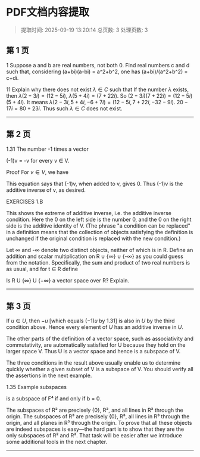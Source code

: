 # PDF文档内容提取
> 提取时间: 2025-09-19 13:20:14
> 总页数: 3
> 处理页数: 3

## 第 1 页

1 Suppose a and b are real numbers, not both 0. Find real numbers c and d such that, considering (a+bi)(a-bi) = a^2+b^2, one has (a+bi)/(a^2+b^2) = c+di.

11 Explain why there does not exist $\lambda \in C$ such that
If the number $\lambda$ exists, then $\lambda(2-3i) = (12-5i)$, $\lambda(5+4i) = (7+22i)$. So $(2-3i)(7+22i) = (12-5i)(5+4i)$.
It means $\lambda(2-3i, 5+4i, -6+7i) = (12-5i, 7+22i, -32-9i)$.
$20-17i = 80+23i$. Thus such $\lambda \in C$ does not exist.

---

## 第 2 页

1.31 The number -1 times a vector

(-1)v = -v for every v ∈ V.

Proof For $v \in V$, we have

This equation says that (-1)v, when added to v, gives 0. Thus (-1)v is the additive inverse of v, as desired.

EXERCISES 1.B

This shows the extreme of additive inverse, i.e. the additive inverse condition.
Here the 0 on the left side is the number 0, and the 0 on the right side is
the additive identity of V. (The phrase "a condition can be replaced" in a
definition means that the collection of objects satisfying the definition is
unchanged if the original condition is replaced with the new condition.)

Let ∞ and -∞ denote two distinct objects, neither of which is in R.
Define an addition and scalar multiplication on R ∪ {∞} ∪ {-∞} as you
could guess from the notation. Specifically, the sum and product of two
real numbers is as usual, and for t ∈ R define

Is R U {∞} U {−∞} a vector space over R? Explain.

---

## 第 3 页

If $u \in U$, then $-u$ [which equals $(-1)u$ by 1.31] is also in $U$ by the third condition above. Hence every element of $U$ has an additive inverse in $U$.

The other parts of the definition of a vector space, such as associativity and commutativity, are automatically satisfied for U because they hold on the larger space V. Thus U is a vector space and hence is a subspace of V.

The three conditions in the result above usually enable us to determine quickly whether a given subset of V is a subspace of V. You should verify all the assertions in the next example.

1.35 Example subspaces

is a subspace of F⁴ if and only if b = 0.

The subspaces of R² are precisely {0}, R², and all lines in R² through the origin. The subspaces of R³ are precisely {0}, R³, all lines in R³ through the origin, and all planes in R³ through the origin. To prove that all these objects are indeed subspaces is easy—the hard part is to show that they are the only subspaces of R² and R³. That task will be easier after we introduce some additional tools in the next chapter.

---

